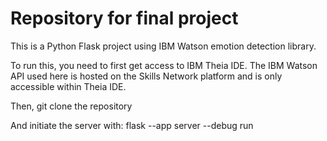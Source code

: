 # Repository for final project

This is a Python Flask project using IBM Watson emotion detection library.

To run this, you need to first get access to IBM Theia IDE. The IBM Watson API used here is hosted on the Skills Network platform and is only accessible within Theia IDE.

Then, git clone the repository

And initiate the server with:
flask --app server --debug run
